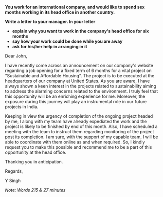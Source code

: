 **You work for an international company, and would like to spend sex months working in its head office in another country.**  

**Write a letter to your manager. In your letter**  
 - **explain why you want to work in the company's head office for six months**
 - **say how your work could be done while you are away**
 - **ask for his/her help in arranging in it**

Dear John,  

I have recently come across an announcement on our company's website regarding a job opening for a fixed term of 6 months for a vital project on "Sustainable and Affordable Housing". The project is to be executed at the headquarters of our company at United States. As you are aware, I have always shown a keen interest in the projects related to sustainability aiming to address the alarming concerns related to the environment. I truly feel that this opportunity will be an enriching experience for me. Moreover, the exposure during this journey will play an instrumental role in our future projects in India.  

Keeping in view the urgency of completion of the ongoing project headed by me, I along with my team have already expediated the work and the project is likely to be finished by end of this month. Also, I have scheduled a meeting with the team to instruct them regarding monitoring of the project post its completion. I am sure, with the support of my capable team, I will be able to coordinate with them online as and when required. So, I kindly request you to make this possible and recommend me to be a part of this opportunity at the head office.  

Thanking you in anticipation.  

Regards,  

Y Singh  

*Note: Words 215 & 27 minutes*
